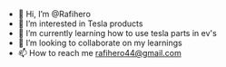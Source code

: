 - 👋 Hi, I’m @Rafihero
- 👀 I’m interested in Tesla products
- 🌱 I’m currently learning how to use tesla parts in ev's
- 💞️ I’m looking to collaborate on my learnings
- 📫 How to reach me rafihero44@gmail.com

<!---
Rafihero/Rafihero is a ✨ special ✨ repository because its `README.md` (this file) appears on your GitHub profile.
You can click the Preview link to take a look at your changes.
--->
